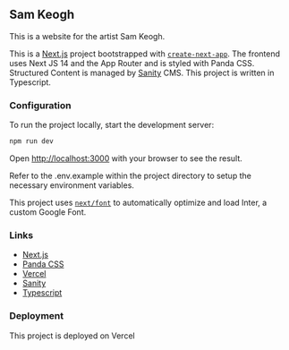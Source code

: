 ## Sam Keogh

This is a website for the artist Sam Keogh.

This is a [Next.js](https://nextjs.org/) project bootstrapped with [`create-next-app`](https://github.com/vercel/next.js/tree/canary/packages/create-next-app). The frontend uses Next JS 14 and the App Router and is styled with Panda CSS. Structured Content is managed by [Sanity](https://www.sanity.io/) CMS. This project is written in Typescript.

### Configuration

To run the project locally, start the development server:

```bash
npm run dev
```

Open [http://localhost:3000](http://localhost:3000) with your browser to see the result.

Refer to the .env.example within the project directory to setup the necessary environment variables.

This project uses [`next/font`](https://nextjs.org/docs/basic-features/font-optimization) to automatically optimize and load Inter, a custom Google Font.

### Links

- [Next.js](https://nextjs.org/docs)
- [Panda CSS](https://panda-css.com/)
- [Vercel](https://vercel.com/)
- [Sanity](https://www.sanity.io/)
- [Typescript](https://www.typescriptlang.org/)

### Deployment

This project is deployed on Vercel
